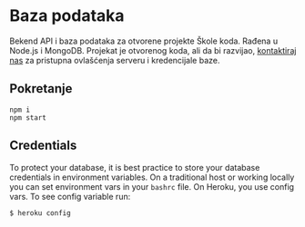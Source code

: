 # Baza podataka

Bekend API i baza podataka za otvorene projekte Škole koda. Rađena u Node.js i MongoDB. Projekat je otvorenog koda, ali da bi razvijao, [kontaktiraj nas](https://skolakoda.org/kontakt) za pristupna ovlašćenja serveru i kredencijale baze.

## Pokretanje

```
npm i
npm start
```

## Credentials

To protect your database, it is best practice to store your database credentials in environment variables. On a traditional host or working locally you can set environment vars in your `bashrc` file. On Heroku, you use config vars. To see config variable run:

```
$ heroku config
```
